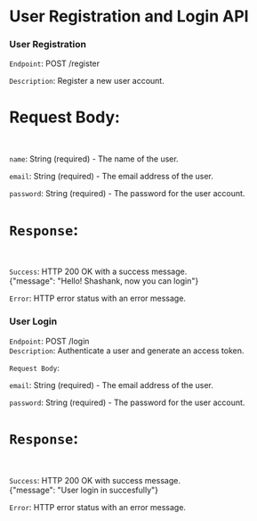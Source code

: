 # User Registration and Login API



### User Registration

`Endpoint`:  POST /register 
<br>

`Description`: Register a new user account.
<br>

# Request Body:
<br>

`name`: String (required) - The name of the user.
<br>

`email`: String (required) - The email address of the user.
<br>

`password`: String (required) - The password for the user account.

# `Response`:

<br>

`Success`: HTTP 200 OK with a success message.
<br>
 {"message": "Hello! Shashank, now you can login"}

`Error`: HTTP error status with an error message.


### User Login

`Endpoint`: POST /login
<br>
`Description`: Authenticate a user and generate an access token.
<br>

`Request Body`:
<br>

`email`: String (required) - The email address of the user.
<br>

`password`: String (required) - The password for the user account.
<br>


# `Response`:
<br>

`Success`: HTTP 200 OK with success message.
<br>
{"message": "User login in succesfully"}

`Error`: HTTP error status with an error message.







